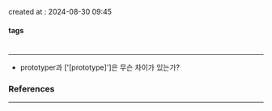 
created at : 2024-08-30 09:45

#### tags

#

--- 

- prototyper과 ['[prototype]']은 무슨 차이가 있는가?

### References
---
[]()
